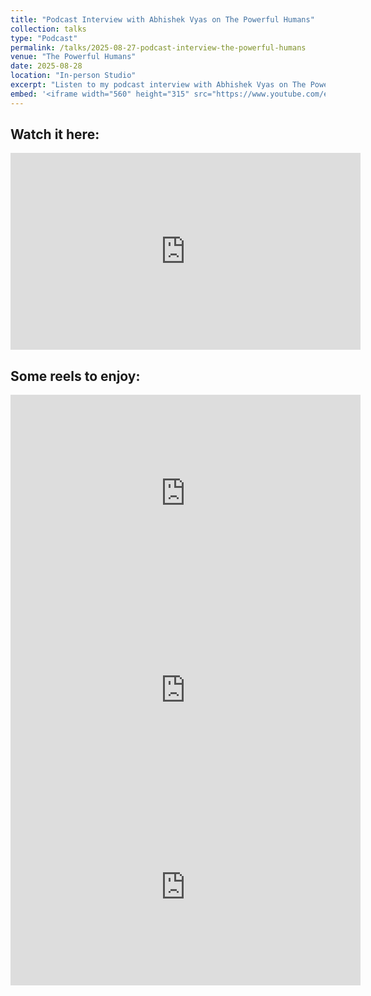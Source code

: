 ```yaml
---
title: "Podcast Interview with Abhishek Vyas on The Powerful Humans"
collection: talks
type: "Podcast"
permalink: /talks/2025-08-27-podcast-interview-the-powerful-humans
venue: "The Powerful Humans"
date: 2025-08-28
location: "In-person Studio"
excerpt: "Listen to my podcast interview with Abhishek Vyas on The Powerful Humans"
embed: '<iframe width="560" height="315" src="https://www.youtube.com/embed/5Swl9WkHLWQ" title="YouTube video player" frameborder="0" allow="accelerometer; autoplay; clipboard-write; encrypted-media; gyroscope; picture-in-picture; web-share" referrerpolicy="strict-origin-when-cross-origin" allowfullscreen></iframe>'
---
```


## Watch it here: 

<iframe width="560" height="315" src="https://www.youtube.com/embed/5Swl9WkHLWQ" title="YouTube video player" frameborder="0" allow="accelerometer; autoplay; clipboard-write; encrypted-media; gyroscope; picture-in-picture; web-share" referrerpolicy="strict-origin-when-cross-origin" allowfullscreen></iframe>

## Some reels to enjoy:

<iframe width="560" height="315" src="https://youtube.com/embed/Of_e5Qom9OQ" title="YouTube video player" frameborder="0" allow="accelerometer; autoplay; clipboard-write; encrypted-media; gyroscope; picture-in-picture; web-share" referrerpolicy="strict-origin-when-cross-origin" allowfullscreen></iframe>

<iframe width="560" height="315" src="https://youtube.com/embed/5dZQjPgNilo" title="YouTube video player" frameborder="0" allow="accelerometer; autoplay; clipboard-write; encrypted-media; gyroscope; picture-in-picture; web-share" referrerpolicy="strict-origin-when-cross-origin" allowfullscreen></iframe>

<iframe width="560" height="315" src="https://youtube.com/embed/vO5zgZRYbfc" title="YouTube video player" frameborder="0" allow="accelerometer; autoplay; clipboard-write; encrypted-media; gyroscope; picture-in-picture; web-share" referrerpolicy="strict-origin-when-cross-origin" allowfullscreen></iframe>